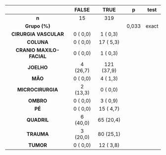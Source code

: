 

|           &nbsp;           |  FALSE   |    TRUE    |   p   |  test  |
|:--------------------------:|:--------:|:----------:|:-----:|:------:|
|           **n**            |    15    |    319     |       |        |
|       **Grupo (%)**        |          |            | 0,033 | exact  |
|   **CIRURGIA VASCULAR**    | 0 ( 0,0) |  1 ( 0,3)  |       |        |
|         **COLUNA**         | 0 ( 0,0) | 17 ( 5,3)  |       |        |
|  **CRANIO MAXILO-FACIAL**  | 0 ( 0,0) |  1 ( 0,3)  |       |        |
|         **JOELHO**         | 4 (26,7) | 121 (37,9) |       |        |
|          **MÃO**           | 0 ( 0,0) |  4 ( 1,3)  |       |        |
|     **MICROCIRURGIA**      | 2 (13,3) |  0 ( 0,0)  |       |        |
|         **OMBRO**          | 0 ( 0,0) |  3 ( 0,9)  |       |        |
|           **PÉ**           | 0 ( 0,0) | 15 ( 4,7)  |       |        |
|        **QUADRIL**         | 6 (40,0) | 65 (20,4)  |       |        |
|         **TRAUMA**         | 3 (20,0) | 80 (25,1)  |       |        |
|         **TUMOR**          | 0 ( 0,0) | 12 ( 3,8)  |       |        |

